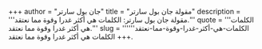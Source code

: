 +++
author = "جان بول سارتر"
title = "مقولة جان بول سارتر"
description = '''مقولة جان بول سارتر: الكلمات هي أكثر غدرا وقوة مما نعتقد.'''
quote = '''الكلمات هي أكثر غدرا وقوة مما نعتقد.'''
slug = '''الكلمات-هي-أكثر-غدرا-وقوة-مما-نعتقد'''
+++
الكلمات هي أكثر غدرا وقوة مما نعتقد.
